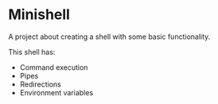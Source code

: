 # Minishell

A project about creating a shell with some basic functionality.

This shell has:
  - Command execution
  - Pipes
  - Redirections
  - Environment variables
